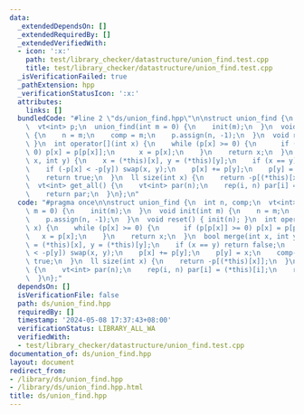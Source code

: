 ```yaml
---
data:
  _extendedDependsOn: []
  _extendedRequiredBy: []
  _extendedVerifiedWith:
  - icon: ':x:'
    path: test/library_checker/datastructure/union_find.test.cpp
    title: test/library_checker/datastructure/union_find.test.cpp
  _isVerificationFailed: true
  _pathExtension: hpp
  _verificationStatusIcon: ':x:'
  attributes:
    links: []
  bundledCode: "#line 2 \"ds/union_find.hpp\"\n\nstruct union_find {\n  int n, comp;\n\
    \  vt<int> p;\n  union_find(int m = 0) {\n    init(m);\n  }\n  void init(int m)\
    \ {\n    n = m;\n    comp = m;\n    p.assign(n, -1);\n  }\n  void reset() { init(n);\
    \ }\n  int operator[](int x) {\n    while (p[x] >= 0) {\n      if (p[p[x]] >=\
    \ 0) p[x] = p[p[x]];\n      x = p[x];\n    }\n    return x;\n  }\n  bool merge(int\
    \ x, int y) {\n    x = (*this)[x], y = (*this)[y];\n    if (x == y) return false;\n\
    \    if (-p[x] < -p[y]) swap(x, y);\n    p[x] += p[y];\n    p[y] = x;\n    comp--;\n\
    \    return true;\n  }\n  ll size(int x) {\n    return -p[(*this)[x]];\n  }\n\
    \  vt<int> get_all() {\n    vt<int> par(n);\n    rep(i, n) par[i] = (*this)[i];\n\
    \    return par;\n  }\n};\n"
  code: "#pragma once\n\nstruct union_find {\n  int n, comp;\n  vt<int> p;\n  union_find(int\
    \ m = 0) {\n    init(m);\n  }\n  void init(int m) {\n    n = m;\n    comp = m;\n\
    \    p.assign(n, -1);\n  }\n  void reset() { init(n); }\n  int operator[](int\
    \ x) {\n    while (p[x] >= 0) {\n      if (p[p[x]] >= 0) p[x] = p[p[x]];\n   \
    \   x = p[x];\n    }\n    return x;\n  }\n  bool merge(int x, int y) {\n    x\
    \ = (*this)[x], y = (*this)[y];\n    if (x == y) return false;\n    if (-p[x]\
    \ < -p[y]) swap(x, y);\n    p[x] += p[y];\n    p[y] = x;\n    comp--;\n    return\
    \ true;\n  }\n  ll size(int x) {\n    return -p[(*this)[x]];\n  }\n  vt<int> get_all()\
    \ {\n    vt<int> par(n);\n    rep(i, n) par[i] = (*this)[i];\n    return par;\n\
    \  }\n};"
  dependsOn: []
  isVerificationFile: false
  path: ds/union_find.hpp
  requiredBy: []
  timestamp: '2024-05-08 17:37:43+08:00'
  verificationStatus: LIBRARY_ALL_WA
  verifiedWith:
  - test/library_checker/datastructure/union_find.test.cpp
documentation_of: ds/union_find.hpp
layout: document
redirect_from:
- /library/ds/union_find.hpp
- /library/ds/union_find.hpp.html
title: ds/union_find.hpp
---
```

